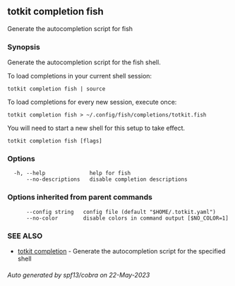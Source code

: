 ## totkit completion fish

Generate the autocompletion script for fish

### Synopsis

Generate the autocompletion script for the fish shell.

To load completions in your current shell session:

	totkit completion fish | source

To load completions for every new session, execute once:

	totkit completion fish > ~/.config/fish/completions/totkit.fish

You will need to start a new shell for this setup to take effect.


```
totkit completion fish [flags]
```

### Options

```
  -h, --help              help for fish
      --no-descriptions   disable completion descriptions
```

### Options inherited from parent commands

```
      --config string   config file (default "$HOME/.totkit.yaml")
      --no-color        disable colors in command output [$NO_COLOR=1]
```

### SEE ALSO

* [totkit completion](totkit_completion.md)	 - Generate the autocompletion script for the specified shell

###### Auto generated by spf13/cobra on 22-May-2023
